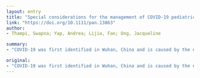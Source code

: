 ```yaml
---
layout: entry
title: "Special considerations for the management of COVID-19 pediatric patients in the operating room and pediatric intensive care unit in a tertiary hospital in Singapore"
link: "https://doi.org/10.1111/pan.13863"
author:
- Thampi, Swapna; Yap, Andrea; Lijia, Fan; Ong, Jacqueline

summary:
- "COVID-19 was first identified in Wuhan, China and is caused by the novel coronavirus SARS-CoV 2. It has now spread rapidly to over 190 countries and territories around the world. The virus is spread through droplet transmission and currently has a mortality rate of over 4% globally. Despite this, strategies need to be put in place to prevent further spread of the virus."

original:
- "COVID-19 was first identified in Wuhan, China and is caused by the novel coronavirus SARS-CoV 2. It has now spread rapidly to over 190 countries and territories around the world and has been declared a global pandemic by the World Health Organization. The virus is spread through droplet transmission and currently has a mortality rate of over 4% globally. The pediatric population has been found to be less susceptible to the disease with the majority of children having milder symptoms and only one pediatric death being reported globally so far. Despite this, strategies need to be put in place to prevent further spread of the virus. We present a summary of the general measures implemented at a large adult and pediatric tertiary hospital in Singapore (National University Hospital) as well as the specific strategies in place for the operating room and pediatric intensive care unit."
---
```


